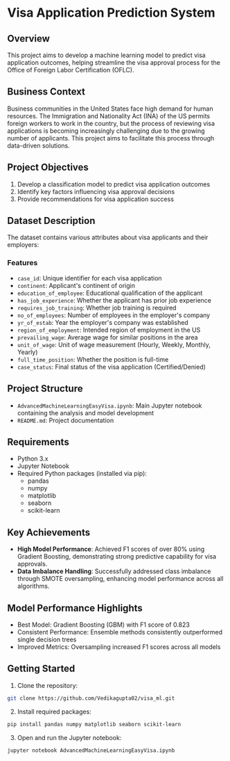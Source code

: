 # Visa Application Prediction System

## Overview
This project aims to develop a machine learning model to predict visa application outcomes, helping streamline the visa approval process for the Office of Foreign Labor Certification (OFLC).

## Business Context
Business communities in the United States face high demand for human resources. The Immigration and Nationality Act (INA) of the US permits foreign workers to work in the country, but the process of reviewing visa applications is becoming increasingly challenging due to the growing number of applicants. This project aims to facilitate this process through data-driven solutions.

## Project Objectives
1. Develop a classification model to predict visa application outcomes
2. Identify key factors influencing visa approval decisions
3. Provide recommendations for visa application success

## Dataset Description
The dataset contains various attributes about visa applicants and their employers:

### Features
- `case_id`: Unique identifier for each visa application
- `continent`: Applicant's continent of origin
- `education_of_employee`: Educational qualification of the applicant
- `has_job_experience`: Whether the applicant has prior job experience
- `requires_job_training`: Whether job training is required
- `no_of_employees`: Number of employees in the employer's company
- `yr_of_estab`: Year the employer's company was established
- `region_of_employment`: Intended region of employment in the US
- `prevailing_wage`: Average wage for similar positions in the area
- `unit_of_wage`: Unit of wage measurement (Hourly, Weekly, Monthly, Yearly)
- `full_time_position`: Whether the position is full-time
- `case_status`: Final status of the visa application (Certified/Denied)

## Project Structure
- `AdvancedMachineLearningEasyVisa.ipynb`: Main Jupyter notebook containing the analysis and model development
- `README.md`: Project documentation

## Requirements
- Python 3.x
- Jupyter Notebook
- Required Python packages (installed via pip):
  - pandas
  - numpy
  - matplotlib
  - seaborn
  - scikit-learn



## Key Achievements

- **High Model Performance**: Achieved F1 scores of over 80% using Gradient Boosting, demonstrating strong predictive capability for visa approvals.
- **Data Imbalance Handling**: Successfully addressed class imbalance through SMOTE oversampling, enhancing model performance across all algorithms.

## Model Performance Highlights

- Best Model: Gradient Boosting (GBM) with F1 score of 0.823
- Consistent Performance: Ensemble methods consistently outperformed single decision trees
- Improved Metrics: Oversampling increased F1 scores across all models

## Getting Started
1. Clone the repository:
```bash
git clone https://github.com/Vedikagupta02/visa_ml.git
```

2. Install required packages:
```bash
pip install pandas numpy matplotlib seaborn scikit-learn
```

3. Open and run the Jupyter notebook:
```bash
jupyter notebook AdvancedMachineLearningEasyVisa.ipynb
```
